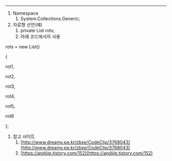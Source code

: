 ---

1. Namespace
    1. System.Collections.Generic;
2. 자료형 선언(예)
    1. private List<RotationObject> rots;
    2. 아래 코드에서의 사용

rots = new List<RotationObject>()

{

rot1,

rot2,

rot3,

rot4,

rot5,

rot6

};

1. 참고 사이트
    1. [http://www.dreamy.pe.kr/zbxe/CodeClip/3768043](http://www.dreamy.pe.kr/zbxe/CodeClip/3768043)
    2. [https://andjjip.tistory.com/152](https://andjjip.tistory.com/152)